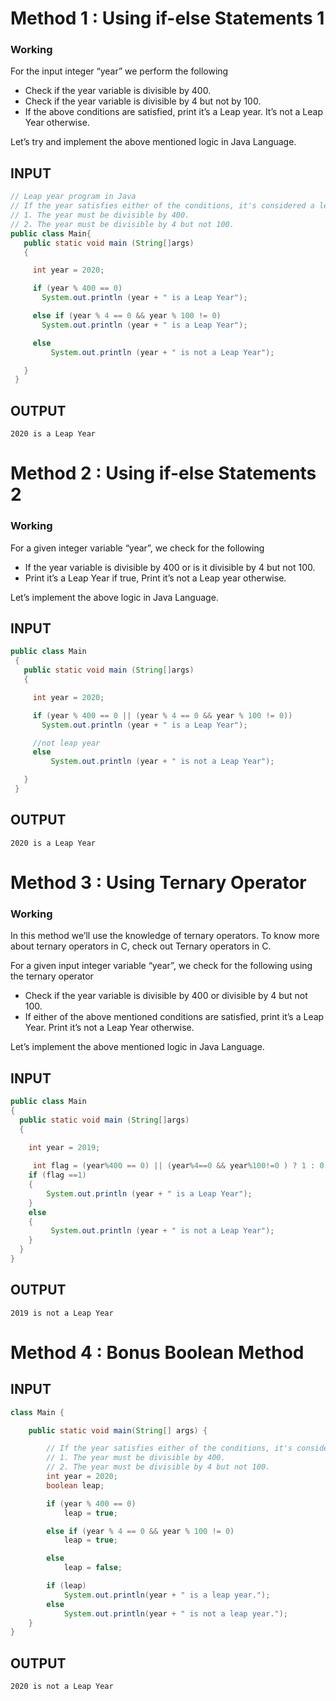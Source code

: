 # Method 1 : Using if-else Statements 1

### Working

For the input integer “year” we perform the following

* Check if the year variable is divisible by 400.
* Check if the year variable is divisible by 4 but not by 100.
* If the above conditions are satisfied, print it’s a Leap year. It’s not a Leap Year otherwise.

Let’s try and implement the above mentioned logic in Java Language.

## INPUT
```Java
// Leap year program in Java
// If the year satisfies either of the conditions, it's considered a leap year -
// 1. The year must be divisible by 400.
// 2. The year must be divisible by 4 but not 100.
public class Main{
   public static void main (String[]args)
   {

     int year = 2020;

     if (year % 400 == 0)
       System.out.println (year + " is a Leap Year");

     else if (year % 4 == 0 && year % 100 != 0)
       System.out.println (year + " is a Leap Year");

     else
         System.out.println (year + " is not a Leap Year");

   }
 }
```
## OUTPUT
```
2020 is a Leap Year
```

# Method 2 : Using if-else Statements 2

### Working

For a given integer variable “year”, we check for the following

* If the year variable is divisible by 400 or is it divisible by 4 but not 100.
* Print it’s a Leap Year if true, Print it’s not a Leap year otherwise.

Let’s implement the above logic in Java Language.

## INPUT
```Java
public class Main
 {
   public static void main (String[]args)
   {

     int year = 2020;

     if (year % 400 == 0 || (year % 4 == 0 && year % 100 != 0))
       System.out.println (year + " is a Leap Year");

     //not leap year
     else
         System.out.println (year + " is not a Leap Year");

   }
 }
```
## OUTPUT
```
2020 is a Leap Year
```

# Method 3 : Using Ternary Operator

### Working

In this method we’ll use the knowledge of ternary operators. To know more about ternary operators in C, check out Ternary operators in C.

For a given input integer variable “year”, we check for the following using the ternary operator

* Check if the year variable is divisible by 400 or divisible by 4 but not 100.
* If either of the above mentioned conditions are satisfied, print it’s a Leap Year. Print it’s not a Leap Year otherwise.

Let’s implement the above mentioned logic in Java Language.

## INPUT
```Java
public class Main
{
  public static void main (String[]args)
  {

    int year = 2019;
    
     int flag = (year%400 == 0) || (year%4==0 && year%100!=0 ) ? 1 : 0;
    if (flag ==1)
    {
        System.out.println (year + " is a Leap Year");
    }
    else
    {
         System.out.println (year + " is not a Leap Year");
    }
  }
}
```
## OUTPUT
```
2019 is not a Leap Year
```

# Method 4 : Bonus Boolean Method

## INPUT
```Java
class Main {

    public static void main(String[] args) {

        // If the year satisfies either of the conditions, it's considered a leap year -
        // 1. The year must be divisible by 400.
        // 2. The year must be divisible by 4 but not 100.
        int year = 2020;
        boolean leap;

        if (year % 400 == 0)
            leap = true;

        else if (year % 4 == 0 && year % 100 != 0)
            leap = true;

        else
            leap = false;

        if (leap)
            System.out.println(year + " is a leap year.");
        else
            System.out.println(year + " is not a leap year.");
    }
}
```
## OUTPUT
```
2020 is not a Leap Year
```
